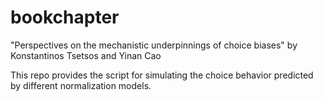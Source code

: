 # bookchapter
"Perspectives on the mechanistic underpinnings of choice biases"
by Konstantinos Tsetsos and Yinan Cao

This repo provides the script for simulating the choice behavior predicted by different normalization models.
